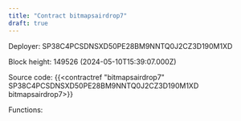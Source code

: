 ```yaml
---
title: "Contract bitmapsairdrop7"
draft: true
---
```

Deployer: SP38C4PCSDNSXD50PE28BM9NNTQ0J2CZ3D190M1XD


 



Block height: 149526 (2024-05-10T15:39:07.000Z)

Source code: {{<contractref "bitmapsairdrop7" SP38C4PCSDNSXD50PE28BM9NNTQ0J2CZ3D190M1XD bitmapsairdrop7>}}

Functions:


